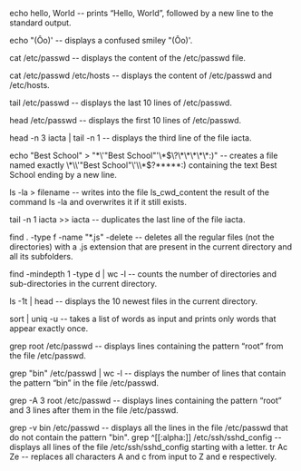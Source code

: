 echo hello, World -- prints “Hello, World”, followed by a new line to the standard output.

echo \"\(Ôo\)\' -- displays a confused smiley "(Ôo)'.

cat /etc/passwd -- displays the content of the /etc/passwd file.

cat /etc/passwd /etc/hosts -- displays the content of /etc/passwd and /etc/hosts.

tail /etc/passwd -- displays the last 10 lines of /etc/passwd.

head /etc/passwd -- displays the first 10 lines of /etc/passwd.

head -n 3 iacta | tail -n 1 -- displays the third line of the file iacta.

echo "Best School" > "\*\\\'\"Best School\"\'\\\*$\?\*\*\*\*\*:)" -- creates a file named exactly \*\\'"Best School"\'\\*$\?\*\*\*\*\*:) containing the text Best School ending by a new line.

ls -la > filename -- writes into the file ls_cwd_content the result of the command ls -la and overwrites it if it still exists.

tail -n 1 iacta >> iacta -- duplicates the last line of the file iacta.

find . -type f -name "*.js" -delete -- deletes all the regular files (not the directories) with a .js extension that are present in the current directory and all its subfolders.

find -mindepth 1 -type d | wc -l -- counts the number of directories and sub-directories in the current directory.

ls -1t | head -- displays the 10 newest files in the current directory.

sort | uniq -u -- takes a list of words as input and prints only words that appear exactly once.

grep root /etc/passwd -- displays lines containing the pattern “root” from the file /etc/passwd. 

grep "bin" /etc/passwd | wc -l -- displays the number of lines that contain the pattern “bin” in the file /etc/passwd.

grep -A 3 root /etc/passwd -- displays lines containing the pattern “root” and 3 lines after them in the file /etc/passwd. 

grep -v bin /etc/passwd -- displays all the lines in the file /etc/passwd that do not contain the pattern "bin".
grep ^[[:alpha:]] /etc/ssh/sshd_config -- displays all lines of the file /etc/ssh/sshd_config starting with a letter.
tr Ac Ze -- replaces all characters A and c from input to Z and e respectively. 
